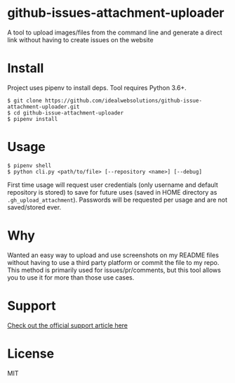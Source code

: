 # github-issues-attachment-uploader
A tool to upload images/files from the command line and generate a direct link without having to create issues on the website

# Install
Project uses pipenv to install deps. Tool requires Python 3.6+.

    $ git clone https://github.com/idealwebsolutions/github-issue-attachment-uploader.git
    $ cd github-issue-attachment-uploader
    $ pipenv install

# Usage

    $ pipenv shell
    $ python cli.py <path/to/file> [--repository <name>] [--debug]

First time usage will request user credentials (only username and default repository is stored) to save for future uses (saved in HOME directory as `.gh_upload_attachment`). Passwords will be requested per usage and are not saved/stored ever.

# Why
Wanted an easy way to upload and use screenshots on my README files without having to use a third party platform or commit the file to my repo. This method is primarily used for issues/pr/comments, but this tool allows you to use it for more than those use cases.

# Support
[Check out the official support article here](https://help.github.com/articles/file-attachments-on-issues-and-pull-requests)

# License
MIT
